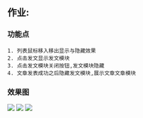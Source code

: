 ## 作业:
   
### 功能点

    1. 列表鼠标移入移出显示与隐藏效果
    2. 点击发文显示发文模块
    3. 点击发文模块关闭按钮,发文模块隐藏
    4. 文章发表成功之后隐藏发文模块,展示文章文章模块

### 效果图

![](https://i.imgur.com/TlQlkav.png)
![](https://i.imgur.com/DJ7PXgR.png)
![](https://i.imgur.com/z63qFNx.png)

